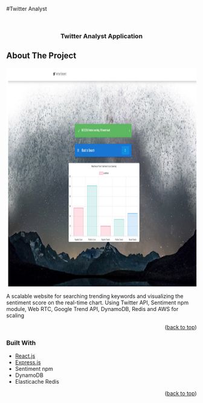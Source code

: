 #Twitter Analyst
<div id="top"></div>
<!--



<!-- PROJECT LOGO -->
<br />
<div align="center">
  <h3 align="center">Twitter Analyst Application</h3>
</div>




<!-- ABOUT THE PROJECT -->
## About The Project

 <img src="main_page.png" alt="Logo" width="780" height="580">

A scalable website for searching trending keywords and visualizing the sentiment score on the real-time chart. Using Twitter API, Sentiment npm module, Web RTC, Google Trend API, DynamoDB, Redis and AWS for scaling  

<p align="right">(<a href="#top">back to top</a>)</p>



### Built With
* [React.js](https://reactjs.org/)
* [Express.js](https://expressjs.com/)
* Sentiment npm
* DynamoDB
* Elasticache Redis

<p align="right">(<a href="#top">back to top</a>)</p>


